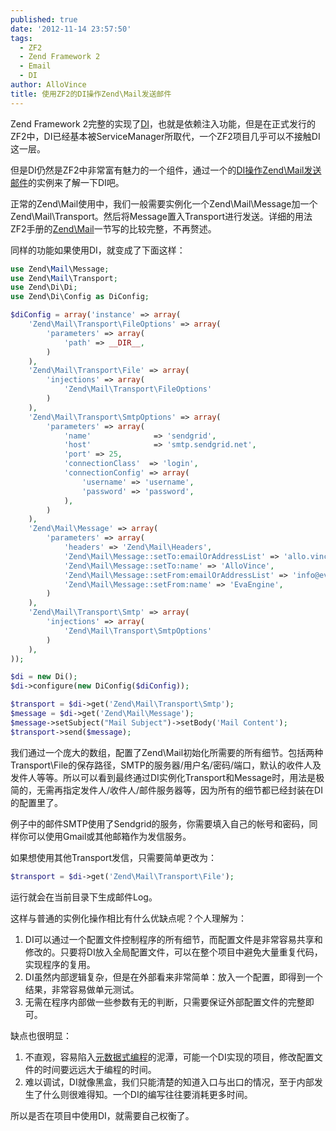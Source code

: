 ```yaml
---
published: true
date: '2012-11-14 23:57:50'
tags:
  - ZF2
  - Zend Framework 2
  - Email
  - DI
author: AlloVince
title: 使用ZF2的DI操作Zend\Mail发送邮件
---
```


Zend Framework 2完整的实现了[DI](http://framework.zend.com/manual/2.0/en/modules/zend.di.introduction.html)，也就是依赖注入功能，但是在正式发行的ZF2中，DI已经基本被ServiceManager所取代，一个ZF2项目几乎可以不接触DI这一层。

但是DI仍然是ZF2中非常富有魅力的一个组件，通过一个的[DI操作Zend\Mail发送邮件](http://avnpc.com/pages/zend-mail-usage-by-di-in-zf2)的实例来了解一下DI吧。

正常的Zend\Mail使用中，我们一般需要实例化一个Zend\Mail\Message加一个Zend\Mail\Transport。然后将Message置入Transport进行发送。详细的用法ZF2手册的[Zend\Mail](http://framework.zend.com/manual/2.0/en/modules/zend.mail.introduction.html)一节写的比较完整，不再赘述。

同样的功能如果使用DI，就变成了下面这样：

```php
use Zend\Mail\Message;
use Zend\Mail\Transport;
use Zend\Di\Di;
use Zend\Di\Config as DiConfig;

$diConfig = array('instance' => array(
    'Zend\Mail\Transport\FileOptions' => array(
        'parameters' => array(
            'path' => __DIR__,
        )
    ),
    'Zend\Mail\Transport\File' => array(
        'injections' => array(
            'Zend\Mail\Transport\FileOptions'
        )
    ),
    'Zend\Mail\Transport\SmtpOptions' => array(
        'parameters' => array(
            'name'              => 'sendgrid',
            'host'              => 'smtp.sendgrid.net',
            'port' => 25,
            'connectionClass'  => 'login',
            'connectionConfig' => array(
                'username' => 'username',
                'password' => 'password',
            ),
        )
    ),
    'Zend\Mail\Message' => array(
        'parameters' => array(
            'headers' => 'Zend\Mail\Headers',
            'Zend\Mail\Message::setTo:emailOrAddressList' => 'allo.vince@gmail.com',
            'Zend\Mail\Message::setTo:name' => 'AlloVince',
            'Zend\Mail\Message::setFrom:emailOrAddressList' => 'info@evaengine.com',
            'Zend\Mail\Message::setFrom:name' => 'EvaEngine',
        )
    ),
    'Zend\Mail\Transport\Smtp' => array(
        'injections' => array(
            'Zend\Mail\Transport\SmtpOptions'
        )
    ),
));

$di = new Di();
$di->configure(new DiConfig($diConfig));

$transport = $di->get('Zend\Mail\Transport\Smtp');
$message = $di->get('Zend\Mail\Message');
$message->setSubject("Mail Subject")->setBody('Mail Content');
$transport->send($message);
```

我们通过一个庞大的数组，配置了Zend\Mail初始化所需要的所有细节。包括两种Transport\File的保存路径，SMTP的服务器/用户名/密码/端口，默认的收件人及发件人等等。所以可以看到最终通过DI实例化Transport和Message时，用法是极简的，无需再指定发件人/收件人/邮件服务器等，因为所有的细节都已经封装在DI的配置里了。

例子中的邮件SMTP使用了Sendgrid的服务，你需要填入自己的帐号和密码，同样你可以使用Gmail或其他邮箱作为发信服务。

如果想使用其他Transport发信，只需要简单更改为：

```php
$transport = $di->get('Zend\Mail\Transport\File');
```

运行就会在当前目录下生成邮件Log。

这样与普通的实例化操作相比有什么优缺点呢？个人理解为：

1. DI可以通过一个配置文件控制程序的所有细节，而配置文件是非常容易共享和修改的。只要将DI放入全局配置文件，可以在整个项目中避免大量重复代码，实现程序的复用。
2. DI虽然内部逻辑复杂，但是在外部看来非常简单：放入一个配置，即得到一个结果，非常容易做单元测试。
3. 无需在程序内部做一些参数有无的判断，只需要保证外部配置文件的完整即可。

缺点也很明显：

1. 不直观，容易陷入[元数据式编程](http://en.wikipedia.org/wiki/Metaprogramming)的泥潭，可能一个DI实现的项目，修改配置文件的时间要远远大于编程的时间。
2. 难以调试，DI就像黑盒，我们只能清楚的知道入口与出口的情况，至于内部发生了什么则很难得知。一个DI的编写往往要消耗更多时间。

所以是否在项目中使用DI，就需要自己权衡了。


